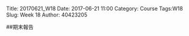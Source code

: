 Title: 20170621_W18
Date: 2017-06-21 11:00
Category: Course
Tags:W18
Slug: Week 18
Author: 40423205

##期末報告</h3>
<!-- PELICAN_END_SUMMARY -->
